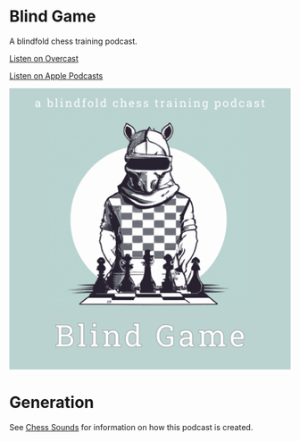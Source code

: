 # Blind Game

A blindfold chess training podcast.

[Listen on Overcast](https://overcast.fm/p4111802-jj6LBB)

[Listen on Apple Podcasts](https://podcasts.apple.com/us/podcast/blind-game/id1667115715)

![BlindGameLogo](./BlindGameLogo.png)

# Generation

See [Chess Sounds](https://github.com/strawstack/ChessSounds) for information on how this podcast is created.
